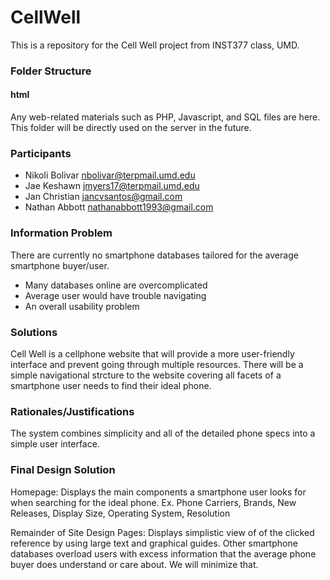 CellWell
=======
This is a repository for the Cell Well project from INST377 class, UMD.

### Folder Structure

#### html
Any web-related materials such as PHP, Javascript, and SQL files are here. 
This folder will be directly used on the server in the future.

### Participants
- Nikoli Bolivar nbolivar@terpmail.umd.edu
- Jae Keshawn    jmyers17@terpmail.umd.edu
- Jan Christian  jancvsantos@gmail.com
- Nathan Abbott  nathanabbott1993@gmail.com

### Information Problem
There are currently no smartphone databases tailored for the average smartphone buyer/user.
- Many databases online are overcomplicated
- Average user would have trouble navigating
- An overall usability problem 

### Solutions
Cell Well is a cellphone website that will provide
a more user-friendly interface and prevent going 
through multiple resources. There will be a simple 
navigational strcture to the website covering all
facets of a smartphone user needs to find their ideal 
phone. 

### Rationales/Justifications
The system combines simplicity and all of the 
detailed phone specs into a simple user interface.

### Final Design Solution

Homepage:
Displays the main components a smartphone user looks for when searching for the ideal phone.
Ex. Phone Carriers, Brands, New Releases, Display Size, Operating System, Resolution

Remainder of Site Design Pages:
Displays simplistic view of of the clicked reference by using large text and graphical guides.
Other smartphone databases overload users with excess information that the average phone buyer
does understand or care about. We will minimize that.

